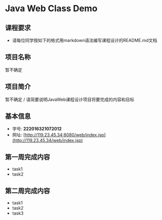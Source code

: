 # Java Web Class Demo

## 课程要求
- 请每位同学按如下的格式用markdown语法编写课程设计的README.md文档


## 项目名称
暂不确定

## 项目简介
暂不确定 / 请简要说明JavaWeb课程设计项目将要完成的内容和目标


## 基本信息
- 学号: **222016321072012**
- 网址: [http://119.23.45.34:8080/web/index.jsp](http://119.23.45.34/web/index.jsp)


## 第一周完成内容
- task1
- task2

## 第二周完成内容
- task1
- task2
- task3




